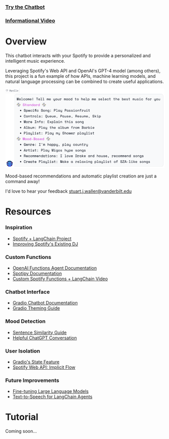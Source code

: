 ### [Try the Chatbot](https://huggingface.co/spaces/sjw/Spotify-Chatbot) 
### [Informational Video](link)

# Overview

This chatbot interacts with your Spotify to provide a personalized and intelligent music experience. 

Leveraging Spotify's Web API and OpenAI's GPT-4 model (among others), this project is a fun example of how APIs, machine learning models, and natural language processing can be combined to create useful applications.

![Commands](commands.png)

Mood-based recommendations and automatic playlist creation are just a command away!

I'd love to hear your feedback [stuart.j.waller@vanderbilt.edu](mailto:stuart.j.waller@vanderbilt.edu)

# Resources

### Inspiration
- [Spotify + LangChain Project](https://jonathansoma.com/words/spotify-langchain-chatgpt.html)
- [Improving Spotify's Existing DJ](https://bootcamp.uxdesign.cc/ai-for-you-4-predictions-for-spotify-dj-b968c60488db)

### Custom Functions
- [OpenAI Functions Agent Documentation](https://python.langchain.com/docs/modules/agents/how_to/custom-functions-with-openai-functions-agent)
- [Spotipy Documentation](https://spotipy.readthedocs.io/en/2.22.1/)
- [Custom Spotify Functions + LangChain Video](https://www.youtube.com/watch?v=LSQ5fkR6B3k)

### Chatbot Interface
- [Gradio Chatbot Documentation](https://www.gradio.app/guides/creating-a-custom-chatbot-with-blocks)
- [Gradio Theming Guide](https://www.gradio.app/guides/theming-guide)

### Mood Detection
- [Sentence Similarity Guide](https://huggingface.co/tasks/sentence-similarity)
- [Helpful ChatGPT Conversation](https://chat.openai.com/share/7066590c-36b9-4ddf-9f5f-3dc9e5194f8a)

### User Isolation
- [Gradio's State Feature](https://www.gradio.app/guides/state-in-blocks)
- [Spotify Web API: Implicit Flow](https://developer.spotify.com/documentation/web-api/tutorials/implicit-flow)

### Future Improvements
- [Fine-tuning Large Language Models](https://platform.openai.com/docs/guides/fine-tuning/preparing-your-dataset)
- [Text-to-Speech for LangChain Agents](https://www.youtube.com/watch?v=N4k459Zw2PU)

# Tutorial

Coming soon...

